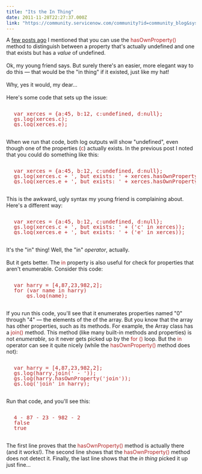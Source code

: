 ```yaml
---
title: "Its the In Thing"
date: 2011-11-28T22:27:37.000Z
link: "https://community.servicenow.com/community?id=community_blog&sys_id=3e5de629dbd0dbc01dcaf3231f961975"
---
```

<p><span class="asset-asset_lightbox-Small asset-align-right"><a href="/files/SlightlyLoony/in_thing.jpg" rel="lightbox"><img rel="lightbox" src="http://community.service-now.com/files/imagecache/Small/SlightlyLoony/in_thing.jpg" alt="" title="" class="imagecache imagecache-Small" /></a></span>A <a title="mmunity.service-now.com/blog/slightlyloony/undefined-null-and-oh-my" href="http://community.service-now.com/blog/slightlyloony/undefined-null-and-oh-my">few posts ago</a> I mentioned that you can use the <span style="font-family=Courier;color:FireBrick;">hasOwnProperty()</span> method to distinguish between a property that's actually undefined and one that exists but has a <i>value</i> of undefined.<br /><br />Ok, my young friend says. But surely there's an easier, more elegant way to do this — that would be the "in thing" if it existed, just like my hat!<br /><br />Why, yes it would, my dear...<br /><!--break--><br />Here's some code that sets up the issue:<br /><pre style="margin-left:20px;line-height:1;color:FireBrick;"><br />var xerces = {a:45, b:12, c:undefined, d:null};<br />gs.log(xerces.c);<br />gs.log(xerces.e);<br /></pre><br />When we run that code, both log outputs will show "undefined", even though one of the properties (<span style="font-family=Courier;color:FireBrick;">c</span>) actually exists. In the previous post I noted that you could do something like this:<br /><pre style="margin-left:20px;line-height:1;color:FireBrick;"><br />var xerces = {a:45, b:12, c:undefined, d:null};<br />gs.log(xerces.c + ', but exists: ' + xerces.hasOwnProperty('c'));<br />gs.log(xerces.e + ', but exists: ' + xerces.hasOwnProperty('e'));<br /></pre><br />This is the awkward, ugly syntax my young friend is complaining about. Here's a different way:<br /><pre style="margin-left:20px;line-height:1;color:FireBrick;"><br />var xerces = {a:45, b:12, c:undefined, d:null};<br />gs.log(xerces.c + ', but exists: ' + ('c' in xerces));<br />gs.log(xerces.e + ', but exists: ' + ('e' in xerces));<br /></pre><br />It's the "in" thing! Well, the "in" <i>operator</i>, actually.<br /><br />But it gets better. The <span style="font-family=Courier;color:FireBrick;">in</span> property is also useful for check for properties that aren't enumerable. Consider this code:<br /><pre style="margin-left:20px;line-height:1;color:FireBrick;"><br />var harry = [4,87,23,982,2];<br />for (var name in harry)<br />    gs.log(name);<br /></pre><br />If you run this code, you'll see that it enumerates properties named "0" through "4" — the elements of the of the array. But you know that the array has other properties, such as its methods. For example, the Array class has a <span style="font-family=Courier;color:FireBrick;">join()</span> method. This method (like many built-in methods and properties) is not <i>enumerable</i>, so it never gets picked up by the <span style="font-family=Courier;color:FireBrick;">for ()</span> loop. But the <span style="font-family=Courier;color:FireBrick;">in</span> operator can see it quite nicely (while the <span style="font-family=Courier;color:FireBrick;">hasOwnProperty()</span> method does not):<br /><pre style="margin-left:20px;line-height:1;color:FireBrick;"><br />var harry = [4,87,23,982,2];<br />gs.log(harry.join(' - '));<br />gs.log(harry.hasOwnProperty('join'));<br />gs.log('join' in harry);<br /></pre><br />Run that code, and you'll see this:<br /><pre style="margin-left:20px;line-height:1;color:FireBrick;"><br />4 - 87 - 23 - 982 - 2<br />false<br />true<br /></pre><br />The first line proves that the <span style="font-family=Courier;color:FireBrick;">hasOwnProperty()</span> method is actually there (and it works!). The second line shows that the <span style="font-family=Courier;color:FireBrick;">hasOwnProperty()</span> method does not detect it. Finally, the last line shows that the <i>in thing</i> picked it up just fine...</p>